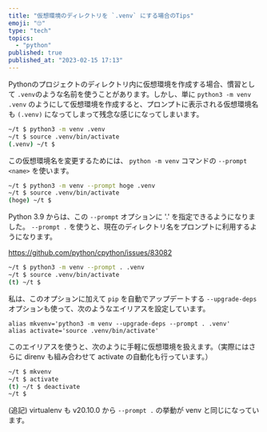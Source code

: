 ```yaml
---
title: "仮想環境のディレクトリを `.venv` にする場合のTips"
emoji: "🙄"
type: "tech"
topics:
  - "python"
published: true
published_at: "2023-02-15 17:13"
---
```


Pythonのプロジェクトのディレクトリ内に仮想環境を作成する場合、慣習として `.venv`のような名前を使うことがあります。しかし、単に `python3 -m venv .venv` のようにして仮想環境を作成すると、プロンプトに表示される仮想環境名も `(.venv)` になってしまって残念な感じになってしまいます。

```bash
~/t $ python3 -m venv .venv
~/t $ source .venv/bin/activate
(.venv) ~/t $
```

この仮想環境名を変更するためには、 `python -m venv` コマンドの `--prompt <name>` を使います。

```bash
~/t $ python3 -m venv --prompt hoge .venv
~/t $ source .venv/bin/activate
(hoge) ~/t $
```

Python 3.9 からは、この `--prompt` オプションに '.' を指定できるようになりました。 `--prompt .` を使うと、現在のディレクトリ名をプロンプトに利用するようになります。

https://github.com/python/cpython/issues/83082

```bash
~/t $ python3 -m venv --prompt . .venv
~/t $ source .venv/bin/activate
(t) ~/t $
```

私は、このオプションに加えて `pip` を自動でアップデートする `--upgrade-deps` オプションも使って、次のようなエイリアスを設定しています。

```bash:.bashrc
alias mkvenv='python3 -m venv --upgrade-deps --prompt . .venv'
alias activate='source .venv/bin/activate'
```

このエイリアスを使うと、次のように手軽に仮想環境を扱えます。（実際にはさらに direnv も組み合わせて activate の自動化も行っています。）

```bash
~/t $ mkvenv
~/t $ activate
(t) ~/t $ deactivate
~/t $
```

(追記) virtualenv も v20.10.0 から `--prompt .` の挙動が venv と同じになっています。